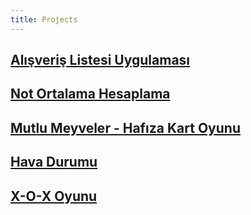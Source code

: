 ```yaml
---
title: Projects
---
```


## [Alışveriş Listesi Uygulaması](/alışveriş-uygulaması)

## [Not Ortalama Hesaplama](/not-uygulamasi)

## [Mutlu Meyveler - Hafıza Kart Oyunu](/hafiza-kart-oyunu)

## [Hava Durumu](/hava-durumu)

## [X-O-X Oyunu](/x-o-x)
